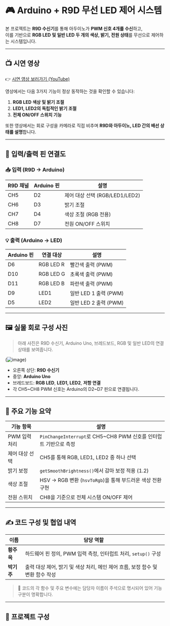 # 🎮 Arduino + R9D 무선 LED 제어 시스템

본 프로젝트는 **R9D 수신기**를 통해 아두이노가 **PWM 신호 4개를 수신**하고,  
이를 기반으로 **RGB LED 및 일반 LED 두 개의 색상, 밝기, 전원 상태**를 무선으로 제어하는 시스템입니다.

---

## 📺 시연 영상

👉 [시연 영상 보러가기 (YouTube)](https://youtu.be/여기에_링크를_붙여주세요)

영상에서는 다음 3가지 기능이 정상 동작하는 것을 확인할 수 있습니다:
1. **RGB LED 색상 및 밝기 조절**
2. **LED1, LED2의 독립적인 밝기 조절**
3. **전체 ON/OFF 스위치 기능**

또한 영상에서는 회로 구성을 카메라로 직접 비추며 **R9D와 아두이노, LED 간의 배선 상태를 설명**합니다.

---

## 🧩 입력/출력 핀 연결도

### 📥 입력 (R9D → Arduino)

| R9D 채널 | Arduino 핀 | 설명                           |
|----------|-------------|--------------------------------|
| CH5      | D2          | 제어 대상 선택 (RGB/LED1/LED2) |
| CH6      | D3          | 밝기 조절                      |
| CH7      | D4          | 색상 조절 (RGB 전용)           |
| CH8      | D7          | 전원 ON/OFF 스위치             |

### 💡 출력 (Arduino → LED)

| Arduino 핀 | 연결 대상 | 설명                 |
|------------|------------|----------------------|
| D6         | RGB LED R  | 빨간색 출력 (PWM)    |
| D10        | RGB LED G  | 초록색 출력 (PWM)    |
| D11        | RGB LED B  | 파란색 출력 (PWM)    |
| D9         | LED1       | 일반 LED 1 출력 (PWM) |
| D5         | LED2       | 일반 LED 2 출력 (PWM) |

---

## 🖼 실물 회로 구성 사진

> 아래 사진은 R9D 수신기, Arduino Uno, 브레드보드, RGB 및 일반 LED의 연결 상태를 보여줍니다.

(![image](https://github.com/user-attachments/assets/75ee19a9-21fa-47df-bd9e-9311ed93bc81))

- 오른쪽 상단: **R9D 수신기**
- 중앙: **Arduino Uno**
- 브레드보드: **RGB LED**, **LED1, LED2**, **저항 연결**
- 각 CH5~CH8 PWM 신호는 Arduino의 D2~D7 핀으로 연결됩니다.

---

## 🧠 주요 기능 요약

| 기능 항목       | 설명                                                                 |
|----------------|----------------------------------------------------------------------|
| PWM 입력 처리   | `PinChangeInterrupt`로 CH5~CH8 PWM 신호를 인터럽트 기반으로 측정         |
| 제어 대상 선택 | CH5를 통해 RGB, LED1, LED2 중 하나 선택                                   |
| 밝기 보정       | `getSmoothBrightness()`에서 감마 보정 적용 (1.2)                        |
| 색상 조절       | HSV → RGB 변환 (`hsvToRgb`)을 통해 부드러운 색상 전환 구현               |
| 전원 스위치     | CH8을 기준으로 전체 시스템 ON/OFF 제어                                   |

---

## ✍️ 코드 구성 및 협업 내역

| 이름     | 담당 역할 |
|----------|-----------|
| **황주옥** | 하드웨어 핀 정의, PWM 입력 측정, 인터럽트 처리, `setup()` 구성 |
| **박기주** | 출력 대상 제어, 밝기 및 색상 처리, 메인 제어 흐름, 보정 함수 및 변환 함수 작성 |

> 🔧 코드의 각 함수 및 주요 변수에는 담당자 이름이 주석으로 명시되어 있어 기능 구분이 명확합니다.

---

## 📁 프로젝트 구성

